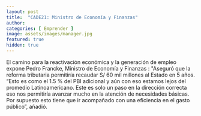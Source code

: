 ```yaml
---
layout: post
title:  "CADE21: Ministro de Economía y Finanzas" 
author: 
categories: [ Emprender ]
image: assets/images/manager.jpg
featured: true
hidden: true
---
```

El camino para la reactivación económica y la generación de empleo expone Pedro Francke, Ministro de Economía y Finanzas : "Aseguró que la reforma tributaria permitiría recaudar S/ 60 mil millones al Estado en 5 años. “Esto es como el 1.5 % del PBI adicional y aún con eso estamos lejos del promedio Latinoamericano. Este es solo un paso en la dirección correcta eso nos permitiría avanzar mucho en la atención de necesidades básicas. Por supuesto esto tiene que ir acompañado con una eficiencia en el gasto público”, añadió.




<!-- #### So how do we do spoilers?

```html
<span class="spoiler">My hidden paragraph here.</span>
``` -->
